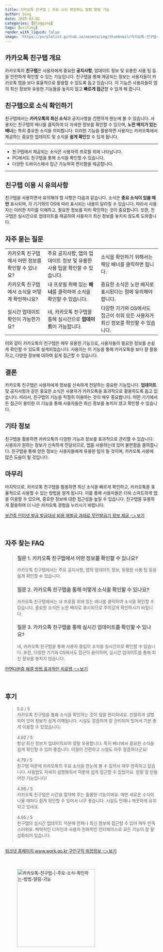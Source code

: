 ```yaml
---
title: 카카오톡 친구탭 | 주요 소식 확인하는 방법 알림 기능
author: bing
date: 2025-02-02
categories: [Blogging]
tags: [writing]
render_with_liquid: false
image: 'https://purplelist.github.io/assets/img/thumbnail/카카오톡-친구탭-|-주요-소식-확인하는-방법-알림-기능.webp'
---
```



<h2 id='카카오톡 친구탭 개요'>카카오톡 친구탭 개요</h2>

<p>카카오톡의 <b>친구탭</b>은 사용자에게 중요한 <b>공지사항</b>, 업데이트 정보 및 유용한 사용 팁 등을 안전하게 확인할 수 있는 기능입니다. 친구탭을 통해 제공되는 정보는 사용자들이 카카오톡 앱을 보다 효율적으로 활용할 수 있도록 돕고 있습니다. 이 기능은 사용자들이 앱의 최신 정보와 유용한 기능들을 놓치지 않고 <b>빠르게 접근</b>할 수 있게 해 줍니다.</p>

<h2 id='친구탭으로 소식 확인하기'>친구탭으로 소식 확인하기</h2>

<p>친구탭에서는 <b>카카오톡의 최신 소식</b>과 공지사항을 간편하게 한눈에 볼 수 있습니다. 사용자는 친구탭의 배너를 클릭하여 더 자세한 정보를 확인할 수 있으며, <b>노란 배지가 있는 배너</b>는 특히 중요한 소식을 의미합니다. 이러한 기능을 활용하면 사용자는 카카오톡에서 제공하는 중요한 업데이트 및 소식을 <b>쉽게 확인</b>할 수 있게 됩니다.</p>

<hr />

<ul>
    <li>친구탭에서 제공되는 소식은 사용자의 프로필 위에 나타납니다.</li>
    <li>PC에서도 친구탭을 통해 소식을 확인할 수 있습니다.</li>
    <li>다양한 드바이스에서 접근 가능하여 편리함을 제공합니다.</li>
</ul>

<hr />

<h2 id='친구탭 이용 시 유의사항'>친구탭 이용 시 유의사항</h2>

<p>친구탭을 사용하면서 유의해야 할 사항은 다음과 같습니다. 소식은 <b>중요 소식이 있을 때만</b> 표시되며, 각 기기와의 OS에 따라 표시되는 내용이 달라질 수 있습니다. 따라서 사용자는 이러한 차이를 이해하고, 필요한 정보를 미리 확인하는 것이 중요합니다. 또한, 친구탭은 실시간으로 업데이트를 제공하여 사용자가 최신 정보를 놓치지 않도록 도와줍니다.</p>

<h2 id='자주 묻는 질문'>자주 묻는 질문</h2>

<table>
    <tr>
        <td>카카오톡 친구탭에서 어떤 정보를 확인할 수 있나요?</td>
        <td>주요 공지사항, 앱의 업데이트 정보 및 유용한 사용 팁을 확인할 수 있습니다.</td>
        <td>소식을 확인하기 위해서는 해당 배너를 클릭하면 됩니다.</td>
    </tr>
    <tr>
        <td>카카오톡 친구탭에서 소식을 어떻게 확인하나요?</td>
        <td>내 프로필 위에 있는 <b>배너</b>를 클릭하여 소식을 확인할 수 있습니다.</td>
        <td>중요한 소식은 노란 배지로 표시된다는 점에 유의해야 합니다.</td>
    </tr>
    <tr>
        <td>실시간 업데이트 확인이 가능한가요?</td>
        <td>네, 카카오톡 친구탭을 통해 실시간으로 <b>업데이트</b>이 가능합니다.</td>
        <td>다양한 기기와 OS에서도 접근이 쉬워 모든 사용자가 최신 정보를 확인할 수 있습니다.</td>
    </tr>
</table>

<p>이와 같이 카카오톡의 친구탭은 매우 유용한 기능으로, 사용자들이 필요한 정보를 손쉽게 확인할 수 있도록 설계되었습니다. 사용자는 이 기능을 통해 카카오톡을 보다 잘 활용하고, 다양한 정보에 대하여 쉽게 접근할 수 있습니다.</p>

<h2 id='결론'>결론</h2>

<p>카카오톡 친구탭은 사용자에게 정보를 신속하게 전달하는 중요한 기능입니다. <b>업데이트</b> 및 공지사항과 같은 중요한 소식은 사용자가 카카오톡을 효과적으로 활용하도록 돕고 있습니다. 따라서, 친구탭의 기능을 적절히 이용하는 것이 매우 중요합니다. 어떤 기기에서든 접근이 용이한 이 기능을 통해 사용자들은 최신 정보를 놓치지 않고 확인할 수 있습니다.</p>

<h2 id='기타 정보'>기타 정보</h2>

<p>친구탭을 활용하면 카카오톡의 다양한 기능과 정보를 효과적으로 관리할 수 있습니다. 사용자가 원하는 정보가 신속하게 전달되므로, 앱을 사용하는데 있어 불편함을 줄여줍니다. 친구탭을 통해 얻은 정보는 사용자들에게 유용한 팁이 될 것이며, 카카오톡 사용에 많은 도움이 될 것입니다.</p>

<h2 id='마무리'>마무리</h2>

<p>마지막으로, 카카오톡 친구탭을 활용하면 최신 소식을 빠르게 확인하고, 카카오톡을 효율적으로 사용할 수 있는 방법을 알게 됩니다. 이를 통해 사용자들은 더욱 스마트하게 앱을 이용할 수 있으며, 중요한 정보에 대한 접근성을 높일 수 있습니다. 친구탭을 유용하게 활용하여 더 나은 카카오톡 경험을 누리시기 바랍니다.</p>


<p><a class="click-button" title="보건증 인터넷 발급 발급대상 비용 재발급 과태료 무인발급기 정보 제공" href="https://purplelist.github.io/posts/%EB%B3%B4%EA%B1%B4%EC%A6%9D-%EC%9D%B8%ED%84%B0%EB%84%B7-%EB%B0%9C%EA%B8%89-%EB%B0%9C%EA%B8%89%EB%8C%80%EC%83%81-%EB%B9%84%EC%9A%A9-%EC%9E%AC%EB%B0%9C%EA%B8%89-%EA%B3%BC%ED%83%9C%EB%A3%8C-%EB%AC%B4%EC%9D%B8%EB%B0%9C%EA%B8%89%EA%B8%B0-%EC%A0%95%EB%B3%B4-%EC%A0%9C%EA%B3%B5/" rel="dofollow">보건증 인터넷 발급 발급대상 비용 재발급 과태료 무인발급기 정보 제공 👈 보기</a></p><br>
<h2 id='자주_찾는_FAQ'>자주 찾는 FAQ</h2>
<div itemscope="" itemtype="https://schema.org/FAQPage"> 
<blockquote> 
<div itemscope="" itemprop="mainEntity" itemtype="https://schema.org/Question"> 
<h3 itemprop="name">질문 1. 카카오톡 친구탭에서 어떤 정보를 확인할 수 있나요?</h3> 
<div itemscope="" itemprop="acceptedAnswer" itemtype="https://schema.org/Answer"> 
<span itemprop="text"> 
<p>카카오톡 친구탭에서는 주요 공지사항, 앱의 업데이트 정보, 유용한 사용 팁 등을 쉽게 확인할 수 있습니다.</p> 
</span> 
</div> 
</div> 
<div itemscope="" itemprop="mainEntity" itemtype="https://schema.org/Question"> 
<h3 itemprop="name">질문 2. 카카오톡 친구탭을 통해 어떻게 소식을 확인할 수 있나요?</h3> 
<div itemscope="" itemprop="acceptedAnswer" itemtype="https://schema.org/Answer"> 
<span itemprop="text"> 
<p>카카오톡 친구탭에서는 내 프로필 위에 있는 배너를 클릭하여 소식을 확인할 수 있습니다. 중요한 소식은 노란 배지로 표시되므로 주의깊게 확인하시기 바랍니다.</p> 
</span> 
</div> 
</div> 
<div itemscope="" itemprop="mainEntity" itemtype="https://schema.org/Question"> 
<h3 itemprop="name">질문 3. 카카오톡 친구탭을 통해 실시간 업데이트를 확인할 수 있나요?</h3> 
<div itemscope="" itemprop="acceptedAnswer" itemtype="https://schema.org/Answer"> 
<span itemprop="text"> 
<p>네, 카카오톡 친구탭을 통해 사용자 중심의 소식을 실시간으로 확인할 수 있습니다. 또한, 다양한 기기와 OS에서도 접근이 용이하며, 실시간 업데이트를 통해 최신 정보를 놓치지 않습니다.</p> 
</span> 
</div> 
</div> 
</blockquote> 
</div>
<p><a class="click-button" title="안면다한증 해결 방법 효과적인 치료법" href="https://purplelist.github.io/posts/%EC%95%88%EB%A9%B4%EB%8B%A4%ED%95%9C%EC%A6%9D-%ED%95%B4%EA%B2%B0-%EB%B0%A9%EB%B2%95-%ED%9A%A8%EA%B3%BC%EC%A0%81%EC%9D%B8-%EC%B9%98%EB%A3%8C%EB%B2%95/" rel="dofollow">안면다한증 해결 방법 효과적인 치료법 👈 보기</a></p><br>
<h2 id='후기'>후기</h2>
<div itemscope itemtype="https://schema.org/Product">
  <blockquote>
  <div itemprop="review" itemscope itemtype="https://schema.org/Review">
      <div itemprop="reviewRating" itemscope itemtype="https://schema.org/Rating"> <span itemprop="ratingValue">5.0</span> / <span itemprop="bestRating">5</span> </div>
      <span itemprop="reviewBody">카카오톡 친구탭을 통해 소식을 확인하는 것이 정말 편리하네요. 친절하게 설명되어 있어 정보가 쉽게 이해됩니다. 시설도 깔끔하게 잘 관리되어 있어서 기분 좋게 이용할 수 있었습니다.</span>
  </div>
  <br>
  <div itemprop="review" itemscope itemtype="https://schema.org/Review">
      <div itemprop="reviewRating" itemscope itemtype="https://schema.org/Rating"> <span itemprop="ratingValue">4.92</span> / <span itemprop="bestRating">5</span> </div>
      <span itemprop="reviewBody">항상 최신 정보가 업데이트되어 정말 유용합니다. 특히 배너에서 중요한 소식을 쉽게 확인할 수 있어 좋습니다. 이용이 간편하고 시설도 아주 깔끔하더군요!</span>
  </div>
  <br>
  <div itemprop="review" itemscope itemtype="https://schema.org/Review">
      <div itemprop="reviewRating" itemscope itemtype="https://schema.org/Rating"> <span itemprop="ratingValue">4.79</span> / <span itemprop="bestRating">5</span> </div>
      <span itemprop="reviewBody">친구탭 덕분에 카카오톡의 주요 소식을 한눈에 볼 수 있어서 매우 만족하고 있습니다. 사용법도 자세히 설명해줘서 덕분에 쉽게 접근할 수 있었어요. 정말 잘 만들어진 기능입니다!</span>
  </div>
  <br>
  <div itemprop="review" itemscope itemtype="https://schema.org/Review">
      <div itemprop="reviewRating" itemscope itemtype="https://schema.org/Rating"> <span itemprop="ratingValue">4.96</span> / <span itemprop="bestRating">5</span> </div>
      <span itemprop="reviewBody">카카오톡 친구탭은 시간을 절약해 주는 훌륭한 기능이에요. 매번 새로운 소식이 나올 때마다 쉽게 확인할 수 있어서 너무 좋습니다. 시설도 언제나 깨끗하게 유지되고 있네요.</span>
  </div>
  <br>
  <div itemprop="review" itemscope itemtype="https://schema.org/Review">
      <div itemprop="reviewRating" itemscope itemtype="https://schema.org/Rating"> <span itemprop="ratingValue">4.95</span> / <span itemprop="bestRating">5</span> </div>
      <span itemprop="reviewBody">친구탭의 실시간 업데이트 덕분에 언제나 최신 정보에 접근할 수 있어 매우 만족스러워요. 매력적인 디자인과 사용자 친화적인 인터페이스로 모든 기능이 잘 활성화되어 있습니다.</span>
  </div>
  <br>
  </blockquote>
</div>
<p><a class="click-button" title="워크넷 홈페이지 www.work.go.kr 구인구직 취업정보" href="https://purplelist.github.io/posts/%EC%9B%8C%ED%81%AC%EB%84%B7-%ED%99%88%ED%8E%98%EC%9D%B4%EC%A7%80-www.work.go.kr-%EA%B5%AC%EC%9D%B8%EA%B5%AC%EC%A7%81-%EC%B7%A8%EC%97%85%EC%A0%95%EB%B3%B4/" rel="dofollow">워크넷 홈페이지 www.work.go.kr 구인구직 취업정보 👈 보기</a></p><br>
<figure class="image"><img src="https://purplelist.github.io/assets/img/thumbnail/카카오톡-친구탭-|-주요-소식-확인하는-방법-알림-기능.webp" alt="카카오톡-친구탭-|-주요-소식-확인하는-방법-알림-기능" width="256" height="256"></figure>